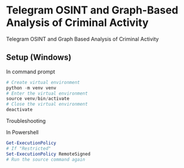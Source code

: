 # Telegram OSINT and Graph-Based Analysis of Criminal Activity
Telegram OSINT and Graph Based Analysis of Criminal Activity


## Setup (Windows)
In command prompt
```powershell
# Create virtual environment
python -m venv venv
# Enter the virtual environment
source venv/bin/activate
# Close the virtual environment
deactivate
```
Troubleshooting

In Powershell
```powershell
Get-ExecutionPolicy
# If "Restricted"
Set-ExecutionPolicy RemoteSigned
# Run the source command again
```
